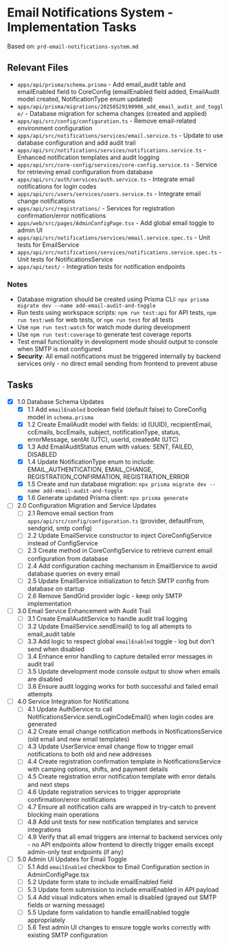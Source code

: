 # Email Notifications System - Implementation Tasks

Based on: `prd-email-notifications-system.md`

## Relevant Files

- `apps/api/prisma/schema.prisma` - Add email_audit table and emailEnabled field to CoreConfig (emailEnabled field added, EmailAudit model created, NotificationType enum updated)
- `apps/api/prisma/migrations/20250529190906_add_email_audit_and_toggle/` - Database migration for schema changes (created and applied)
- `apps/api/src/config/configuration.ts` - Remove email-related environment configuration
- `apps/api/src/notifications/services/email.service.ts` - Update to use database configuration and add audit trail
- `apps/api/src/notifications/services/notifications.service.ts` - Enhanced notification templates and audit logging
- `apps/api/src/core-config/services/core-config.service.ts` - Service for retrieving email configuration from database
- `apps/api/src/auth/services/auth.service.ts` - Integrate email notifications for login codes
- `apps/api/src/users/services/users.service.ts` - Integrate email change notifications
- `apps/api/src/registrations/` - Services for registration confirmation/error notifications
- `apps/web/src/pages/AdminConfigPage.tsx` - Add global email toggle to admin UI
- `apps/api/src/notifications/services/email.service.spec.ts` - Unit tests for EmailService
- `apps/api/src/notifications/services/notifications.service.spec.ts` - Unit tests for NotificationsService
- `apps/api/test/` - Integration tests for notification endpoints

### Notes

- Database migration should be created using Prisma CLI: `npx prisma migrate dev --name add-email-audit-and-toggle`
- Run tests using workspace scripts: `npm run test:api` for API tests, `npm run test:web` for web tests, or `npm run test` for all tests
- Use `npm run test:watch` for watch mode during development
- Use `npm run test:coverage` to generate test coverage reports
- Test email functionality in development mode should output to console when SMTP is not configured
- **Security**: All email notifications must be triggered internally by backend services only - no direct email sending from frontend to prevent abuse

## Tasks

- [x] 1.0 Database Schema Updates
  - [x] 1.1 Add `emailEnabled` boolean field (default false) to CoreConfig model in `schema.prisma`
  - [x] 1.2 Create EmailAudit model with fields: id (UUID), recipientEmail, ccEmails, bccEmails, subject, notificationType, status, errorMessage, sentAt (UTC), userId, createdAt (UTC)
  - [x] 1.3 Add EmailAuditStatus enum with values: SENT, FAILED, DISABLED
  - [x] 1.4 Update NotificationType enum to include: EMAIL_AUTHENTICATION, EMAIL_CHANGE, REGISTRATION_CONFIRMATION, REGISTRATION_ERROR
  - [x] 1.5 Create and run database migration: `npx prisma migrate dev --name add-email-audit-and-toggle`
  - [x] 1.6 Generate updated Prisma client: `npx prisma generate`

- [ ] 2.0 Configuration Migration and Service Updates
  - [ ] 2.1 Remove email section from `apps/api/src/config/configuration.ts` (provider, defaultFrom, sendgrid, smtp config)
  - [ ] 2.2 Update EmailService constructor to inject CoreConfigService instead of ConfigService
  - [ ] 2.3 Create method in CoreConfigService to retrieve current email configuration from database
  - [ ] 2.4 Add configuration caching mechanism in EmailService to avoid database queries on every email
  - [ ] 2.5 Update EmailService initialization to fetch SMTP config from database on startup
  - [ ] 2.6 Remove SendGrid provider logic - keep only SMTP implementation

- [ ] 3.0 Email Service Enhancement with Audit Trail
  - [ ] 3.1 Create EmailAuditService to handle audit trail logging
  - [ ] 3.2 Update EmailService.sendEmail() to log all attempts to email_audit table
  - [ ] 3.3 Add logic to respect global `emailEnabled` toggle - log but don't send when disabled
  - [ ] 3.4 Enhance error handling to capture detailed error messages in audit trail
  - [ ] 3.5 Update development mode console output to show when emails are disabled
  - [ ] 3.6 Ensure audit logging works for both successful and failed email attempts

- [ ] 4.0 Service Integration for Notifications
  - [ ] 4.1 Update AuthService to call NotificationsService.sendLoginCodeEmail() when login codes are generated
  - [ ] 4.2 Create email change notification methods in NotificationsService (old email and new email templates)
  - [ ] 4.3 Update UserService email change flow to trigger email notifications to both old and new addresses
  - [ ] 4.4 Create registration confirmation template in NotificationsService with camping options, shifts, and payment details
  - [ ] 4.5 Create registration error notification template with error details and next steps
  - [ ] 4.6 Update registration services to trigger appropriate confirmation/error notifications
  - [ ] 4.7 Ensure all notification calls are wrapped in try-catch to prevent blocking main operations
  - [ ] 4.8 Add unit tests for new notification templates and service integrations
  - [ ] 4.9 Verify that all email triggers are internal to backend services only - no API endpoints allow frontend to directly trigger emails except admin-only test endpoints (if any)

- [ ] 5.0 Admin UI Updates for Email Toggle
  - [ ] 5.1 Add `emailEnabled` checkbox to Email Configuration section in AdminConfigPage.tsx
  - [ ] 5.2 Update form state to include emailEnabled field
  - [ ] 5.3 Update form submission to include emailEnabled in API payload
  - [ ] 5.4 Add visual indicators when email is disabled (grayed out SMTP fields or warning message)
  - [ ] 5.5 Update form validation to handle emailEnabled toggle appropriately
  - [ ] 5.6 Test admin UI changes to ensure toggle works correctly with existing SMTP configuration 